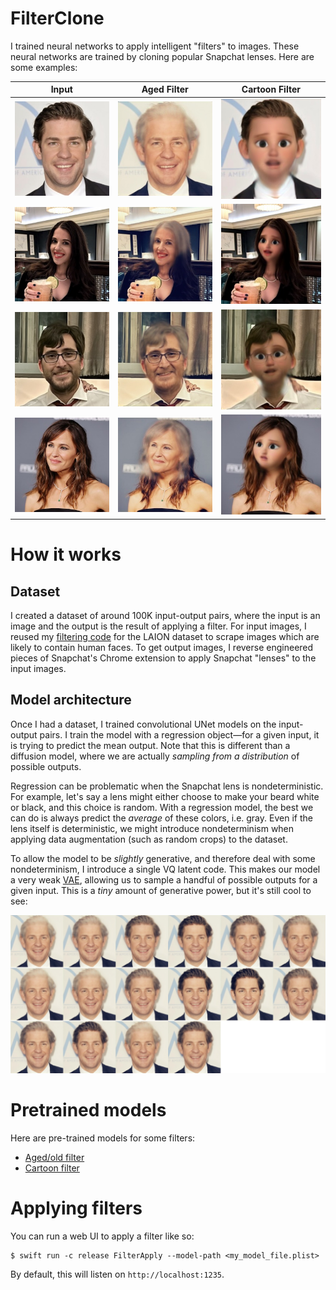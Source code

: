 # FilterClone

I trained neural networks to apply intelligent "filters" to images. These neural networks are trained by cloning popular Snapchat lenses. Here are some examples:

| Input        | Aged Filter   | Cartoon Filter   |
|--------------|---------------|------------------|
| ![Input](examples/1_in.jpg) | ![Aged](examples/1_old.jpg) | ![Cartoon](examples/1_cartoon.jpg) |
| ![Input](examples/2_in.jpg) | ![Aged](examples/2_old.jpg) | ![Cartoon](examples/2_cartoon.jpg) |
| ![Input](examples/3_in.jpg) | ![Aged](examples/3_old.jpg) | ![Cartoon](examples/3_cartoon.jpg) |
| ![Input](examples/4_in.jpg) | ![Aged](examples/4_old.jpg) | ![Cartoon](examples/4_cartoon.jpg) |

# How it works

## Dataset

I created a dataset of around 100K input-output pairs, where the input is an image and the output is the result of applying a filter. For input images, I reused my [filtering code](https://github.com/unixpickle/laion-icons) for the LAION dataset to scrape images which are likely to contain human faces. To get output images, I reverse engineered pieces of Snapchat's Chrome extension to apply Snapchat "lenses" to the input images.

## Model architecture

Once I had a dataset, I trained convolutional UNet models on the input-output pairs. I train the model with a regression object&mdash;for a given input, it is trying to predict the mean output. Note that this is different than a diffusion model, where we are actually _sampling from a distribution_ of possible outputs.

Regression can be problematic when the Snapchat lens is nondeterministic. For example, let's say a lens might either choose to make your beard white or black, and this choice is random. With a regression model, the best we can do is always predict the _average_ of these colors, i.e. gray. Even if the lens itself is deterministic, we might introduce nondeterminism when applying data augmentation (such as random crops) to the dataset.

To allow the model to be _slightly_ generative, and therefore deal with some nondeterminism, I introduce a single VQ latent code. This makes our model a very weak [VAE](https://en.wikipedia.org/wiki/Variational_autoencoder), allowing us to sample a handful of possible outputs for a given input. This is a _tiny_ amount of generative power, but it's still cool to see:

![Sample grid of different old photos of a celebrity](examples/grid.jpg)

# Pretrained models

Here are pre-trained models for some filters:

 * [Aged/old filter](https://data.aqnichol.com/FilterClone/old_model.plist)
 * [Cartoon filter](https://data.aqnichol.com/FilterClone/cartoon_model.plist)

# Applying filters

You can run a web UI to apply a filter like so:

```
$ swift run -c release FilterApply --model-path <my_model_file.plist>
```

By default, this will listen on `http://localhost:1235`.
